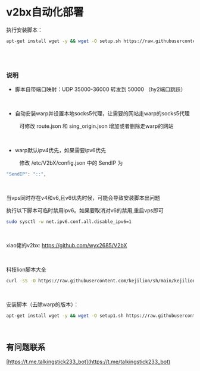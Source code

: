# v2bx自动化部署

执行安装脚本：


```bash
apt-get install wget -y && wget -O setup.sh https://raw.githubusercontent.com/bsbr57442/v2bx-scr/main/setup.sh && chmod +x setup.sh && ./setup.sh

```

<br>
<br>

### 说明

+ 脚本自带端口映射：UDP 35000-36000 转发到 50000 （hy2端口跳跃）

<br>

+ 自动安装warp并设置本地socks5代理，让需要的网站走warp的socks5代理

  &nbsp;&nbsp;&nbsp;可修改 route.json 和 sing_origin.json 增加或者删除走warp的网站

<br>

+ warp默认ipv4优先，如果需要ipv6优先

   &nbsp;&nbsp;&nbsp;修改 /etc/V2bX/config.json 中的 SendIP 为
  
```bash
"SendIP": "::",
```

<br>

当vps同时存在v4和v6,且v6优先时候，可能会导致安装脚本出问题

执行以下脚本可临时禁用ipv6。如果要取消对v6的禁用,重启vps即可

```bash
sudo sysctl -w net.ipv6.conf.all.disable_ipv6=1
```

<br>


xiao佬的v2bx: https://github.com/wyx2685/V2bX


<br>

科技lion脚本大全

```bash
curl -sS -O https://raw.githubusercontent.com/kejilion/sh/main/kejilion.sh && chmod +x kejilion.sh && ./kejilion.sh

```

<br>


安装脚本（去除warp的版本）：

```bash
apt-get install wget -y && wget -O setup1.sh https://raw.githubusercontent.com/bsbr57442/v2bx-scr/main/setup1.sh && chmod +x setup1.sh && ./setup1.sh

```

<br>

## 有问题联系 

[https://t.me.talkingstick233_bot](https://t.me/talkingstick233_bot)

<br>
